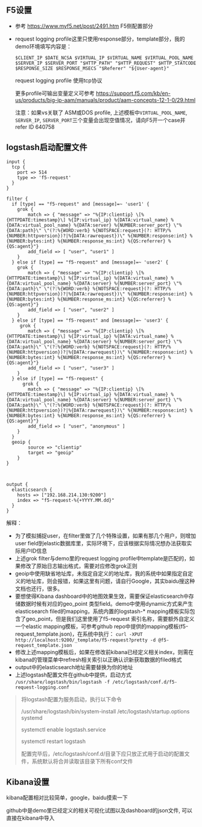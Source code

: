 ## F5设置

* 参考 https://www.myf5.net/post/2491.htm F5侧配置部分

* request logging profile这里只使用response部分，template部分，我的demo环境填写内容是：

  ```
  $CLIENT_IP $DATE_NCSA $VIRTUAL_IP $VIRTUAL_NAME $VIRTUAL_POOL_NAME $SERVER_IP $SERVER_PORT "$HTTP_PATH" "$HTTP_REQUEST" $HTTP_STATCODE $RESPONSE_SIZE $RESPONSE_MSECS "$Referer" "${User-agent}"
  ```

  request logging profile 使用tcp协议

  更多profile可输出变量定义可参考
  https://support.f5.com/kb/en-us/products/big-ip-aam/manuals/product/aam-concepts-12-1-0/29.html

  注意：如果vs关联了 ASM或DOS profile, 上述模板中```VIRTUAL_POOL_NAME```,  ```SERVER_IP```, ```SERVER_PORT```三个变量会出现空值情况，请向F5开一个case并refer ID 640758 

## logstash启动配置文件

```
input {
  tcp {
    port => 514
    type => 'f5-request'
  }
}

filter {
  if [type] == "f5-request" and [message]=~ 'user1' {
    grok {
        match => { "message" => "%{IP:clientip} \[%{HTTPDATE:timestamp}\] %{IP:virtual_ip} %{DATA:virtual_name} %{DATA:virtual_pool_name} %{DATA:server} %{NUMBER:server_port} \"%{DATA:path}\" \"(?:%{WORD:verb} %{NOTSPACE:request}(?: HTTP/%{NUMBER:httpversion})?|%{DATA:rawrequest})\" %{NUMBER:response:int} %{NUMBER:bytes:int} %{NUMBER:response_ms:int} %{QS:referrer} %{QS:agent}"}
        add_field => [ "user", "user1" ]
    }
  } else if [type] == "f5-request" and [message]=~ 'user2' {
    grok {
        match => { "message" => "%{IP:clientip} \[%{HTTPDATE:timestamp}\] %{IP:virtual_ip} %{DATA:virtual_name} %{DATA:virtual_pool_name} %{DATA:server} %{NUMBER:server_port} \"%{DATA:path}\" \"(?:%{WORD:verb} %{NOTSPACE:request}(?: HTTP/%{NUMBER:httpversion})?|%{DATA:rawrequest})\" %{NUMBER:response:int} %{NUMBER:bytes:int} %{NUMBER:response_ms:int} %{QS:referrer} %{QS:agent}"}
        add_field => [ "user", "user2" ]
    }
  } else if [type] == "f5-request" and [message]=~ 'user3' {
     grok {
        match => { "message" => "%{IP:clientip} \[%{HTTPDATE:timestamp}\] %{IP:virtual_ip} %{DATA:virtual_name} %{DATA:virtual_pool_name} %{DATA:server} %{NUMBER:server_port} \"%{DATA:path}\" \"(?:%{WORD:verb} %{NOTSPACE:request}(?: HTTP/%{NUMBER:httpversion})?|%{DATA:rawrequest})\" %{NUMBER:response:int} %{NUMBER:bytes:int} %{NUMBER:response_ms:int} %{QS:referrer} %{QS:agent}"}
        add_field => [ "user", "user3" ]
    }
  } else if [type] == "f5-request" {
      grok {
        match => { "message" => "%{IP:clientip} \[%{HTTPDATE:timestamp}\] %{IP:virtual_ip} %{DATA:virtual_name} %{DATA:virtual_pool_name} %{DATA:server} %{NUMBER:server_port} \"%{DATA:path}\" \"(?:%{WORD:verb} %{NOTSPACE:request}(?: HTTP/%{NUMBER:httpversion})?|%{DATA:rawrequest})\" %{NUMBER:response:int} %{NUMBER:bytes:int} %{NUMBER:response_ms:int} %{QS:referrer} %{QS:agent}"}
        add_field => [ "user", "anonymous" ]
    } 
  }
  geoip {
        source => "clientip"
        target => "geoip"
    }
}



output {
  elasticsearch {
    hosts => ["192.168.214.130:9200"]
    index => "f5-request-%{+YYYY.MM.dd}"
  }
}
```

解释：

* 为了模拟捕捉user，在filter里做了几个特殊设置，如果有那几个用户，则增加user field到elastic数据库里，实际环境下，应该根据实际情况想办法获取实际用户ID信息
* 上述grok filter与demo里的request logging profile中template是匹配的，如果修改了原始日志输出格式，需要对应修改grok正则
* geoip中使用缺省地址库，未指定自定义的地址库，我的系统中如果指定自定义的地址库，则会报错，如果这里有问题，请自行Google，其实baidu搜这种文档也还行，很多。
* 要想使得Kibana dashboard中的地图效果生效，需要保证elasticsearch中存储数据时候有对应的geo_point 类型field。demo中使用dynamic方式来产生elasticsearch filed的mapping，系统内置的logstash-* mapping模板实际包含了geo_point，但是我们这里使用了f5-request 索引名称，需要额外自定义一个elastic mapping模板，可参考github repo中提供的mapping模板(f5-request_template.json)，在系统中执行：
  ``curl -XPUT http://localhost:9200/_template/f5-request?pretty -d @f5-request_template.json``
* 修改上述mapping模板后，如果在修改前kibana已经定义相关index，则需在kibana的管理菜单中refresh相关索引以正确认识新获取数据的filed格式
* output中的elasticsearch地址需要替换为你的地址
* 上述logstash配置文件在github中提供，启动方式
  `/usr/share/logstash/bin/logstash -f /etc/logstash/conf.d/f5-request-logging.conf`


> 将logstash配置为服务启动，执行以下命令
>
> /usr/share/logstash/bin/system-install /etc/logstash/startup.options systemd
>
> systemctl enable logstash.service
>
> systemctl restart logstash
>
> 配置完毕后，/etc/logstash/conf.d/目录下应只放正式用于启动的配置文件，系统默认将合并读取该目录下所有conf文件



## Kibana设置

kibana配置相对比较简单，google，baidu摸索一下

github中是demo里已经定义的相关可视化试图以及dashboard的json文件, 可以直接在kibana中导入
